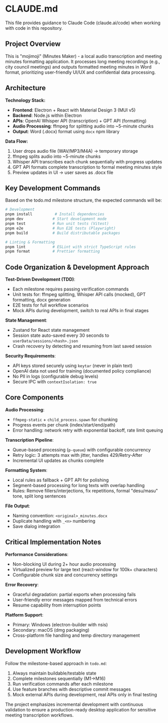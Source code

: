 # CLAUDE.md

This file provides guidance to Claude Code (claude.ai/code) when working with code in this repository.

## Project Overview

This is "mojimoji" (Minutes Maker) - a local audio transcription and meeting minutes formatting application. It processes long meeting recordings (e.g., city council meetings) and outputs formatted meeting minutes in Word format, prioritizing user-friendly UI/UX and confidential data processing.

## Architecture

**Technology Stack:**
- **Frontend**: Electron + React with Material Design 3 (MUI v5)
- **Backend**: Node.js within Electron
- **APIs**: OpenAI Whisper API (transcription) + GPT API (formatting)
- **Audio Processing**: ffmpeg for splitting audio into ~5-minute chunks
- **Output**: Word (.docx) format using `docx` npm library

**Data Flow:**
1. User drops audio file (WAV/MP3/M4A) → temporary storage
2. ffmpeg splits audio into ~5-minute chunks
3. Whisper API transcribes each chunk sequentially with progress updates
4. GPT API formats complete transcription to formal meeting minutes style
5. Preview updates in UI → user saves as .docx file

## Key Development Commands

Based on the todo.md milestone structure, the expected commands will be:

```bash
# Development
pnpm install          # Install dependencies
pnpm dev             # Start development mode
pnpm test            # Run unit tests (Vitest)
pnpm e2e             # Run E2E tests (Playwright)
pnpm build           # Build distributable packages

# Linting & Formatting
pnpm lint            # ESLint with strict TypeScript rules
pnpm format          # Prettier formatting
```

## Code Organization & Development Approach

**Test-Driven Development (TDD)**:
- Each milestone requires passing verification commands
- Unit tests for: ffmpeg splitting, Whisper API calls (mocked), GPT formatting, docx generation
- E2E tests for full workflow scenarios
- Mock APIs during development, switch to real APIs in final stages

**State Management**:
- Zustand for React state management
- Session state auto-saved every 30 seconds to `userData/sessions/<hash>.json`
- Crash recovery by detecting and resuming from last saved session

**Security Requirements**:
- API keys stored securely using `keytar` (never in plain text)
- OpenAI data not used for training (documented policy compliance)
- No PII in logs (configurable debug levels)
- Secure IPC with `contextIsolation: true`

## Core Components

**Audio Processing**:
- `ffmpeg-static` + `child_process.spawn` for chunking
- Progress events per chunk (index/start/end/path)
- Error handling: network retry with exponential backoff, rate limit queuing

**Transcription Pipeline**:
- Queue-based processing (`p-queue`) with configurable concurrency
- Retry logic: 3 attempts max with jitter, handles 429/Retry-After
- Incremental UI updates as chunks complete

**Formatting System**:
- Local rules as fallback + GPT API for polishing
- Segment-based processing for long texts with overlap handling  
- Rules: Remove fillers/interjections, fix repetitions, formal "desu/masu" tone, split long sentences

**File Output**:
- Naming convention: `<original>_minutes.docx`
- Duplicate handling with `_<n>` numbering
- Save dialog integration

## Critical Implementation Notes

**Performance Considerations**:
- Non-blocking UI during 2+ hour audio processing
- Virtualized preview for large text (react-window for 100k+ characters)
- Configurable chunk size and concurrency settings

**Error Recovery**:
- Graceful degradation: partial exports when processing fails
- User-friendly error messages mapped from technical errors
- Resume capability from interruption points

**Platform Support**:
- Primary: Windows (electron-builder with nsis)
- Secondary: macOS (dmg packaging)
- Cross-platform file handling and temp directory management

## Development Workflow

Follow the milestone-based approach in `todo.md`:
1. Always maintain buildable/testable state
2. Complete milestones sequentially (M1→M16)
3. Run verification commands after each milestone
4. Use feature branches with descriptive commit messages
5. Mock external APIs during development, real APIs only in final testing

The project emphasizes incremental development with continuous validation to ensure a production-ready desktop application for sensitive meeting transcription workflows.